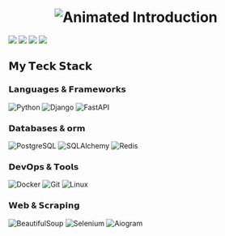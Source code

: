 <h1 align="center">
  <img src="https://readme-typing-svg.herokuapp.com?font=Fira+Code&weight=600&size=24&pause=1000&color=00F72E&width=435&lines=👋+Hi,+I'm+Dmitry+Vedeneev;🐍+Python+Backend+Specialist;💡+Turning+ideas+into+efficient+code" alt="Animated Introduction" />
</h1>


[![](https://img.shields.io/badge/-@Vedeneevdv-%23181717?style=flat-square&logo=github)](https://github.com/Vedeneevd)
[![](https://img.shields.io/badge/-Telegram-%2326A5E4?style=flat-square&logo=telegram)](https://t.me/yourusername)
[![](https://img.shields.io/badge/-VK-%230077FF?style=flat-square&logo=vk&logoColor=white)](https://vk.com/dmitriyvedeneev1)
[![](https://img.shields.io/badge/-Email-%23D14836?style=flat-square&logo=gmail&logoColor=white)](mailto:basd97@yandex.ru)

## 𝗠𝘆 𝗧𝗲𝗰𝗸 𝗦𝘁𝗮𝗰𝗸

### 𝗟𝗮𝗻𝗴𝘂𝗮𝗴𝗲𝘀 & 𝗙𝗿𝗮𝗺𝗲𝘄𝗼𝗿𝗸𝘀
![Python](https://img.shields.io/badge/-Python-%233776AB?style=flat-square&logo=python&logoColor=white)
![Django](https://img.shields.io/badge/-Django-%23092E20?style=flat-square&logo=django&logoColor=white)
![FastAPI](https://img.shields.io/badge/-FastAPI-%23009688?style=flat-square&logo=fastapi&logoColor=white)

### 𝗗𝗮𝘁𝗮𝗯𝗮𝘀𝗲𝘀 & 𝗼𝗿𝗺
![PostgreSQL](https://img.shields.io/badge/-PostgreSQL-%23336791?style=flat-square&logo=postgresql&logoColor=white)
![SQLAlchemy](https://img.shields.io/badge/-SQLAlchemy-%23FCA121?style=flat-square&logo=sqlalchemy)
![Redis](https://img.shields.io/badge/-Redis-%23DC382D?style=flat-square&logo=redis&logoColor=white)

### 𝗗𝗲𝘃𝗢𝗽𝘀 & 𝗧𝗼𝗼𝗹𝘀
![Docker](https://img.shields.io/badge/-Docker-%232496ED?style=flat-square&logo=docker&logoColor=white)
![Git](https://img.shields.io/badge/-Git-%23F05032?style=flat-square&logo=git&logoColor=white)
![Linux](https://img.shields.io/badge/-Linux-%23FCC624?style=flat-square&logo=linux&logoColor=black)

### 𝗪𝗲𝗯 & 𝗦𝗰𝗿𝗮𝗽𝗶𝗻𝗴
![BeautifulSoup](https://img.shields.io/badge/-BeautifulSoup-%233A7AB8?style=flat-square&logo=python&logoColor=white)
![Selenium](https://img.shields.io/badge/-Selenium-%2343B02A?style=flat-square&logo=selenium&logoColor=white)
![Aiogram](https://img.shields.io/badge/-Aiogram-%232CA5E0?style=flat-square&logo=telegram&logoColor=white)
